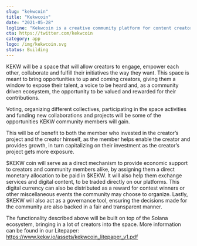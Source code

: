 ```yaml
---
slug: "kekwcoin"
title: "Kekwcoin"
date: "2021-05-28"
logline: "Kekwcoin is a creative community platform for content creators to monetize their artwork and get financial support from investors."
cta: https://twitter.com/kekwcoin
category: app
logo: /img/kekwcoin.svg
status: Building
---
```


KEKW will be a space that will allow creators to engage, empower each other, collaborate and fulfill their initiatives the way they want. This space is meant to bring opportunities to up and coming creators, giving them a window to expose their talent, a voice to be heard and, as a community driven ecosystem, the opportunity to be valued and rewarded for their contributions.

Voting, organizing different collectives, participating in the space activities and funding new collaborations and projects will be some of the opportunities KEKW community members will gain.

This will be of benefit to both the member who invested in the creator’s project and the creator himself, as the member helps enable the creator and provides growth, in turn capitalizing on their investment as the creator’s project
gets more exposure.

$KEKW coin will serve as a direct mechanism to provide economic support to creators and community members alike, by assigning them a direct monetary allocation to be paid in $KEKW. It
will also help them exchange services and digital content, to be traded directly on our platforms. This
digital currency can also be distributed as a reward for contest winners or other miscellaneous events
the community may choose to organize. Lastly, $KEKW will also act as a governance tool, ensuring the decisions made for the community are also backed in a fair and transparent manner.

The functionality described above will be built on top of the Solana ecosystem, bringing in a lot of creators into the space. More information can be found in our Litepaper: https://www.kekw.io/assets/kekwcoin_litepaper_v1.pdf
